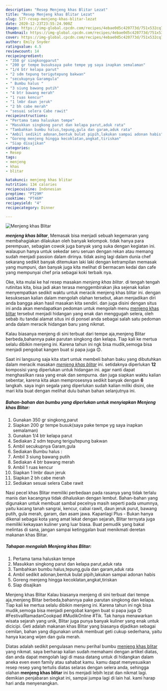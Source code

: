 ```yaml
---
description: "Resep Menjeng khas Blitar Lezat"
title: "Resep Menjeng khas Blitar Lezat"
slug: 577-resep-menjeng-khas-blitar-lezat
date: 2020-12-23T23:55:24.900Z
image: https://img-global.cpcdn.com/recipes/4ebae0d5c420773d/751x532cq70/menjeng-khas-blitar-foto-resep-utama.jpg
thumbnail: https://img-global.cpcdn.com/recipes/4ebae0d5c420773d/751x532cq70/menjeng-khas-blitar-foto-resep-utama.jpg
cover: https://img-global.cpcdn.com/recipes/4ebae0d5c420773d/751x532cq70/menjeng-khas-blitar-foto-resep-utama.jpg
author: Emily Snyder
ratingvalue: 4.5
reviewcount: 14
recipeingredient:
- "350 gr singkongparut"
- "200 gr tempe busuksaya pake tempe yg saya inapkan semalaman"
- "1/4 btr kelapa parut"
- "2 sdm tepung terigutepung bakwan"
- "secukupnya Garamgula"
- " Bumbu halus "
- "3 siung bawang putih"
- "4 btr bawang merah"
- "1 ruas kencur"
- "1 lmbr daun jeruk"
- "2 bh cabe merah"
- "sesuai selera Cabe rawit"
recipeinstructions:
- "Pertama tama haluskan tempe"
- "Masukkan singkong parut dan kelapa parut,aduk rata"
- "Tambahkan bumbu halus,tepung,gula dan garam,aduk rata"
- "Ambil sedikit adonan,bentuk bulat pipih,lakukan sampai adonan habis"
- "Goreng menjeng hingga kecoklatan,angkat,tiriskan"
- "Siap disajikan"
categories:
- Resep
tags:
- menjeng
- khas
- blitar

katakunci: menjeng khas blitar 
nutrition: 134 calories
recipecuisine: Indonesian
preptime: "PT29M"
cooktime: "PT46M"
recipeyield: "4"
recipecategory: Dinner

---
```



![Menjeng khas Blitar](https://img-global.cpcdn.com/recipes/4ebae0d5c420773d/751x532cq70/menjeng-khas-blitar-foto-resep-utama.jpg)

<b><i>menjeng khas blitar</i></b>, Memasak bisa menjadi sebuah kegemaran yang membahagiakan dilakukan oleh banyak kelompok. tidak hanya para perempuan, sebagian cowok juga banyak yang suka dengan kegiatan ini. walaupun hanya untuk sekedar seru seruan dengan rekan atau memang sudah menjadi passion dalam dirinya. tidak asing lagi dalam dunia chef sekarang sedikit banyak ditemukan laki laki dengan ketrampilan memasak yang mumpuni, dan banyak juga kita melihat di bermacam kedai dan cafe yang mempunyai chef pria sebagai koki terbaik nya.

Oke, kita mulai ke hal resep masakan <i>menjeng khas blitar</i>. di tengah tengah rutinitas kita, bisa jadi akan terasa menggembirakan jika sejenak kalian menyempatkan sedikit waktu untuk meracik menjeng khas blitar ini. dengan kesuksesan kalian dalam mengolah olahan tersebut, akan menjadikan diri anda bangga akan hasil masakan kita sendiri. dan juga disini dengan situs ini anda akan mendapatkan pedoman untuk mengolah menu <u>menjeng khas blitar</u> tersebut menjadi hidangan yang enak dan menggugah selera, oleh sebab itu tandai alamat situs ini di ponsel anda sebagai salah satu pedoman anda dalam meracik hidangan baru yang nikmat.

Kalau biasanya menjeng di sini terbuat dari tempe aja,menjeng Blitar berbeda,bahannya pake parutan singkong dan kelapa. Tiap kali ke mertua selalu dibikin menjeng ini. Karena tahun ini ngk bisa mudik,semoga bisa menjadi pengobat kangen buat si papa juga 😊.


Saat ini langsung saja kita start untuk membeli bahan baku yang dibutuhkan dalam meracik masakan <u><i>menjeng khas blitar</i></u> ini. setidaknya diperlukan <b>12</b> komposisi yang diperlukan untuk hidangan ini. agar nanti dapat menghasilkan rasa yang enak dan sempurna. dan juga siapkan waktu kalian sebentar, karena kita akan memprosesnya sedikit banyak dengan <b>6</b> langkah. saya ingin segala yang diperlukan sudah kalian miliki disini, oke mari kita buat dengan melihat dulu bahan bahan selanjutnya ini.

<!--inarticleads1-->

##### Bahan-bahan dan bumbu yang diperlukan untuk menyiapkan Menjeng khas Blitar:

1. Gunakan 350 gr singkong,parut
1. Siapkan 200 gr tempe busuk(saya pake tempe yg saya inapkan semalaman)
1. Gunakan 1/4 btr kelapa parut
1. Sediakan 2 sdm tepung terigu/tepung bakwan
1. Ambil secukupnya Garam,gula
1. Sediakan  Bumbu halus :
1. Ambil 3 siung bawang putih
1. Sediakan 4 btr bawang merah
1. Ambil 1 ruas kencur
1. Siapkan 1 lmbr daun jeruk
1. Siapkan 2 bh cabe merah
1. Sediakan sesuai selera Cabe rawit


Nasi pecel khas Blitar memiliki perbedaan pada rasanya yang tidak terlalu manis dan kacangnya tidak dihaluskan dengan lembut. Bahan-bahan yang digunakan untuk membuat sambal pecelnya masih seperti pada umumnya, yaitu kacang tanah sangrai, kencur, cabai rawit, daun jeruk purut, bawang putih, gula merah, garam, dan asam jawa. Kapanlagi Plus - Bukan hanya dikenal sebagai kota yang amat lekat dengan sejarah, Blitar ternyata juga memiliki kekayaan kuliner yang luar biasa. Buat pemudik yang bakal melintas di sana, jangan sampai ketinggalan buat menikmati deretan makanan khas Blitar. 

<!--inarticleads2-->

##### Tahapan mengolah Menjeng khas Blitar:

1. Pertama tama haluskan tempe
1. Masukkan singkong parut dan kelapa parut,aduk rata
1. Tambahkan bumbu halus,tepung,gula dan garam,aduk rata
1. Ambil sedikit adonan,bentuk bulat pipih,lakukan sampai adonan habis
1. Goreng menjeng hingga kecoklatan,angkat,tiriskan
1. Siap disajikan


Menjeng khas Blitar Kalau biasanya menjeng di sini terbuat dari tempe aja,menjeng Blitar berbeda,bahannya pake parutan singkong dan kelapa. Tiap kali ke mertua selalu dibikin menjeng ini. Karena tahun ini ngk bisa mudik,semoga bisa menjadi pengobat kangen buat si papa juga 😊 #FestivalRamadanCookpad #MudikOnline #Tik. Tak hanya menawarkan wisata sejarah yang unik, Blitar juga punya banyak kuliner yang enak untuk dicicipi. Geti adalah makanan khas Blitar yang biasanya dijadikan sebagai cemilan, bahan yang digunakan untuk membuat geti cukup sederhana, yaitu hanya kacang wijen dan gula merah. 

Diatas adalah sedikit pengulasan menu perihal bumbu <u>menjeng khas blitar</u> yang nikmat. saya berharap kalian sudah memahami dengan artikel diatas, dan anda dapat mengolah lagi di masa datang untuk di hidangkan dalam aneka even even family atau sahabat kamu. kamu dapat menyesuaikan resep resep yang tertulis diatas selaras dengan selera anda, sehingga olahan <b>menjeng khas blitar</b> ini bs menjadi lebih lezat dan nikmat lagi. demikian penjabaran singkat ini, sampai jumpa lagi di lain hal. kami harap hari anda menyenangkan.
